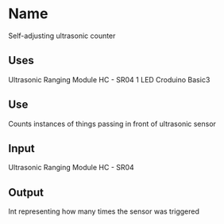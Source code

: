 # Name #
Self-adjusting ultrasonic counter

## Uses ##
Ultrasonic Ranging Module HC - SR04
1 LED
Croduino Basic3

## Use ##
Counts instances of things passing in front of ultrasonic sensor

## Input ##
Ultrasonic Ranging Module HC - SR04

## Output ##
Int representing how many times the sensor was triggered